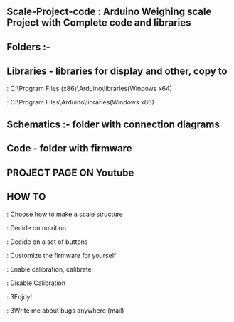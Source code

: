 

## Scale-Project-code :  Arduino Weighing scale Project with Complete code and libraries 
## Folders :-
## Libraries - libraries for display and other, copy to
: C:\Program Files (x86)\Arduino\libraries\(Windows x64)

: C:\Program Files\Arduino\libraries\(Windows x86)


## Schematics :- folder with connection diagrams

## Code -  folder with firmware

## PROJECT PAGE ON Youtube 


## HOW TO

: Choose how to make a scale structure 

: Decide on nutrition

: Decide on a set of buttons

: Customize the firmware for yourself

: Enable calibration, calibrate

: Disable Calibration

: 3Enjoy!

: 3Write me about bugs anywhere (mail)
